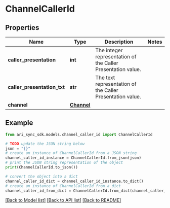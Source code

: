 # ChannelCallerId


## Properties

Name | Type | Description | Notes
------------ | ------------- | ------------- | -------------
**caller_presentation** | **int** | The integer representation of the Caller Presentation value. | 
**caller_presentation_txt** | **str** | The text representation of the Caller Presentation value. | 
**channel** | [**Channel**](Channel.md) |  | 

## Example

```python
from ari_sync_sdk.models.channel_caller_id import ChannelCallerId

# TODO update the JSON string below
json = "{}"
# create an instance of ChannelCallerId from a JSON string
channel_caller_id_instance = ChannelCallerId.from_json(json)
# print the JSON string representation of the object
print(ChannelCallerId.to_json())

# convert the object into a dict
channel_caller_id_dict = channel_caller_id_instance.to_dict()
# create an instance of ChannelCallerId from a dict
channel_caller_id_from_dict = ChannelCallerId.from_dict(channel_caller_id_dict)
```
[[Back to Model list]](../README.md#documentation-for-models) [[Back to API list]](../README.md#documentation-for-api-endpoints) [[Back to README]](../README.md)


